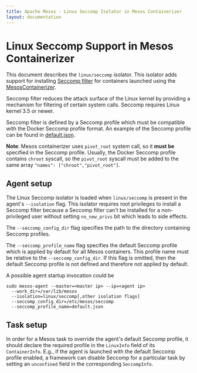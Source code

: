 ```yaml
---
title: Apache Mesos - Linux Seccomp Isolator in Mesos Containerizer
layout: documentation
---
```


# Linux Seccomp Support in Mesos Containerizer

This document describes the `linux/seccomp` isolator. This isolator adds support
for installing [Seccomp filter](http://man7.org/linux/man-pages/man2/seccomp.2.html)
for containers launched using the [MesosContainerizer](../mesos-containerizer.md).

Seccomp filter reduces the attack surface of the Linux kernel by providing a
mechanism for filtering of certain system calls. Seccomp requires Linux kernel
3.5 or newer.

Seccomp filter is defined by a Seccomp profile which must be compatible with
the Docker Seccomp profile format. An example of the Seccomp profile can be
found in [default.json](../examples/seccomp_default.json).

**Note**: Mesos containerizer uses `pivot_root` system call, so it **must be**
specified in the Seccomp profile. Usually, the Docker Seccomp profile contains
`chroot` syscall, so the `pivot_root` syscall must be added to the same array
`"names": ["chroot","pivot_root"]`.

## Agent setup

The Linux Seccomp isolator is loaded when `linux/seccomp` is present in the
agent's `--isolation` flag. This isolator requires root privileges to install
a Seccomp filter because a Seccomp filter can't be installed for a
non-privileged user without setting `no_new_privs` bit which leads to side
effects.

The `--seccomp_config_dir` flag specifies the path to the directory containing
Seccomp profiles.

The `--seccomp_profile_name` flag specifies the default Seccomp profile which is
applied by default for all Mesos containers. This profile name must be relative
to the `--seccomp_config_dir`. If this flag is omitted, then the default Seccomp
profile is not defined and therefore not applied by default.

A possible agent startup invocation could be

```{.console}
sudo mesos-agent --master=<master ip> --ip=<agent ip>
  --work_dir=/var/lib/mesos
  --isolation=linux/seccomp[,other isolation flags]
  --seccomp_config_dir=/etc/mesos/seccomp
  --seccomp_profile_name=default.json
```


## Task setup

In order for a Mesos task to override the agent's default Seccomp profile,
it should declare the required profile in the `LinuxInfo` field of its
`ContainerInfo`. E.g., if the agent is launched with the default Seccomp
profile enabled, a framework can disable Seccomp for a particular task by
setting an `unconfined` field in the corresponding `SeccompInfo`.

